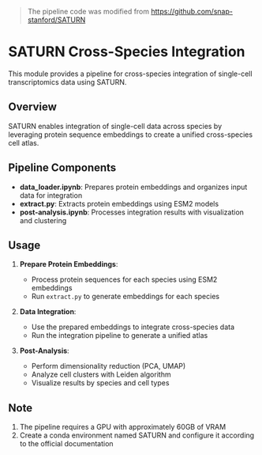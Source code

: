 > The pipeline code was modified from https://github.com/snap-stanford/SATURN

# SATURN Cross-Species Integration

This module provides a pipeline for cross-species integration of single-cell transcriptomics data using SATURN.

## Overview

SATURN enables integration of single-cell data across species by leveraging protein sequence embeddings to create a unified cross-species cell atlas.

## Pipeline Components

* **data_loader.ipynb**: Prepares protein embeddings and organizes input data for integration
* **extract.py**: Extracts protein embeddings using ESM2 models
* **post-analysis.ipynb**: Processes integration results with visualization and clustering

## Usage

1. **Prepare Protein Embeddings**:
   - Process protein sequences for each species using ESM2 embeddings
   - Run `extract.py` to generate embeddings for each species

2. **Data Integration**:
   - Use the prepared embeddings to integrate cross-species data
   - Run the integration pipeline to generate a unified atlas

3. **Post-Analysis**:
   - Perform dimensionality reduction (PCA, UMAP)
   - Analyze cell clusters with Leiden algorithm
   - Visualize results by species and cell types

## Note

1. The pipeline requires a GPU with approximately 60GB of VRAM
2. Create a conda environment named SATURN and configure it according to the official documentation